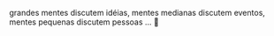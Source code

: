  grandes mentes discutem idéias, mentes medianas discutem eventos, mentes pequenas discutem pessoas
...
🔮
